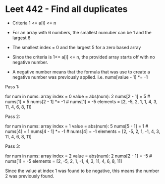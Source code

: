 # Leet 442 - Find all duplicates

* Criteria 1 <= a[i] <= n
* For an array with 6 numbers, the smallest numuber can be 1 and the largest 6
* The smallest index = 0 and the largest 5 for a zero based array

* Since the criteria is 1<= a[i] <= n, the provided array starts off with no negative number.
* A negative number means that the formula that was use to create a negative number was previously applied.
i.e. nums[value - 1] *= -1

Pass 1: 

for num in nums:
    array index = 0
    value = abs(num): 2
    nums[2 - 1] = 5                                     # nums[1] = 5
    nums[2 - 1] *= -1                                   # nums[1] = -5
    elements = [2, -5, 2, 1, 1, 4, 3, 11, 4, 6, 8, 11]

Pass 2: 

for num in nums:
    array index = 1
    value = abs(num): 5
    nums[5 - 1] = 1                                     # nums[4] = 1
    nums[4 - 1] *= -1                                   # nums[4] = -1
    elements = [2, -5, 2, 1, -1, 4, 3, 11, 4, 6, 8, 11]

Pass 3: 

for num in nums:
    array index = 2
    value = abs(num): 2
    nums[2 - 1] = -5                                     # nums[1] = -5
    elements = [2, -5, 2, 1, -1, 4, 3, 11, 4, 6, 8, 11]

Since the value at index 1 was found to be negative, this means the number 2
was previously found.